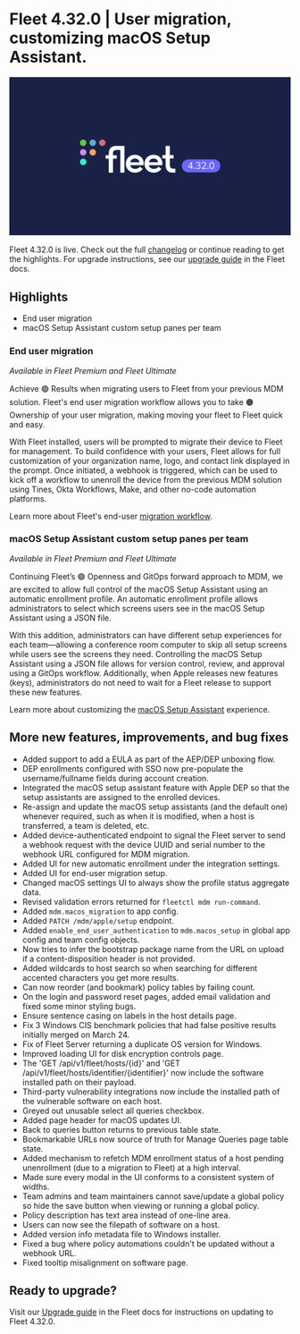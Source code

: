 # Fleet 4.32.0 | User migration, customizing macOS Setup Assistant.

![Fleet 4.32.0](../website/assets/images/articles/fleet-4.32.0-1600x900@2x.png)

Fleet 4.32.0 is live. Check out the full [changelog](https://github.com/fleetdm/fleet/releases/tag/fleet-v4.32.0) or continue reading to get the highlights.
For upgrade instructions, see our [upgrade guide](https://fleetdm.com/docs/deploying/upgrading-fleet) in the Fleet docs.

## Highlights

* End user migration
* macOS Setup Assistant custom setup panes per team


### End user migration

_Available in Fleet Premium and Fleet Ultimate_

Achieve 🟢 Results when migrating users to Fleet from your previous MDM solution. Fleet's end user migration workflow allows you to take 🟠 Ownership of your user migration, making moving your fleet to Fleet quick and easy. 

With Fleet installed, users will be prompted to migrate their device to Fleet for management. To build confidence with your users, Fleet allows for full customization of your organization name, logo, and contact link displayed in the prompt. Once initiated, a webhook is triggered, which can be used to kick off a workflow to unenroll the device from the previous MDM solution using Tines, Okta Workflows, Make, and other no-code automation platforms.

Learn more about Fleet's end-user [migration workflow](https://fleetdm.com/docs/using-fleet/mdm-migration-guide).


### macOS Setup Assistant custom setup panes per team

_Available in Fleet Premium and Fleet Ultimate_

Continuing Fleet’s 🟣 Openness and GitOps forward approach to MDM, we are excited to allow full control of the macOS Setup Assistant using an automatic enrollment profile. An automatic enrollment profile allows administrators to select which screens users see in the macOS Setup Assistant using a JSON file. 

With this addition, administrators can have different setup experiences for each team—allowing a conference room computer to skip all setup screens while users see the screens they need. Controlling the macOS Setup Assistant using a JSON file allows for version control, review, and approval using a GitOps workflow. Additionally, when Apple releases new features (keys), administrators do not need to wait for a Fleet release to support these new features.

Learn more about customizing the [macOS Setup Assistant](https://fleetdm.com/docs/using-fleet/mdm-macos-setup-experience#macos-setup-assistant) experience.


## More new features, improvements, and bug fixes

* Added support to add a EULA as part of the AEP/DEP unboxing flow.
* DEP enrollments configured with SSO now pre-populate the username/fullname fields during account creation.
* Integrated the macOS setup assistant feature with Apple DEP so that the setup assistants are assigned to the enrolled devices.
* Re-assign and update the macOS setup assistants (and the default one) whenever required, such as when it is modified, when a host is transferred, a team is deleted, etc.
* Added device-authenticated endpoint to signal the Fleet server to send a webhook request with the device UUID and serial number to the webhook URL configured for MDM migration.
* Added UI for new automatic enrollment under the integration settings.
* Added UI for end-user migration setup.
* Changed macOS settings UI to always show the profile status aggregate data.
* Revised validation errors returned for `fleetctl mdm run-command`.
* Added `mdm.macos_migration` to app config.
* Added `PATCH /mdm/apple/setup` endpoint.
* Added `enable_end_user_authentication` to `mdm.macos_setup` in global app config and team config objects.
* Now tries to infer the bootstrap package name from the URL on upload if a content-disposition header is not provided.
* Added wildcards to host search so when searching for different accented characters you get more results.
* Can now reorder (and bookmark) policy tables by failing count.
* On the login and password reset pages, added email validation and fixed some minor styling bugs.
* Ensure sentence casing on labels in the host details page.
* Fix 3 Windows CIS benchmark policies that had false positive results initially merged on March 24.
* Fix of Fleet Server returning a duplicate OS version for Windows.
* Improved loading UI for disk encryption controls page.
* The 'GET /api/v1/fleet/hosts/{id}' and 'GET /api/v1/fleet/hosts/identifier/{identifier}' now include the software installed path on their payload.
* Third-party vulnerability integrations now include the installed path of the vulnerable software on each host.
* Greyed out unusable select all queries checkbox.
* Added page header for macOS updates UI.
* Back to queries button returns to previous table state.
* Bookmarkable URLs now source of truth for Manage Queries page table state.
* Added mechanism to refetch MDM enrollment status of a host pending unenrollment (due to a migration to Fleet) at a high interval.
* Made sure every modal in the UI conforms to a consistent system of widths.
* Team admins and team maintainers cannot save/update a global policy so hide the save button when viewing or running a global policy.
* Policy description has text area instead of one-line area.
* Users can now see the filepath of software on a host.
* Added version info metadata file to Windows installer.
* Fixed a bug where policy automations couldn't be updated without a webhook URL.
* Fixed tooltip misalignment on software page.

## Ready to upgrade?

Visit our [Upgrade guide](https://fleetdm.com/docs/deploying/upgrading-fleet) in the Fleet docs for instructions on updating to Fleet 4.32.0.

<meta name="category" value="releases">
<meta name="authorFullName" value="JD Strong">
<meta name="authorGitHubUsername" value="spokanemac">
<meta name="publishedOn" value="2023-05-24">
<meta name="articleTitle" value="Fleet 4.32.0 | User migration, customizing macOS Setup Assistant.">
<meta name="articleImageUrl" value="../website/assets/images/articles/fleet-4.32.0-1600x900@2x.png">

